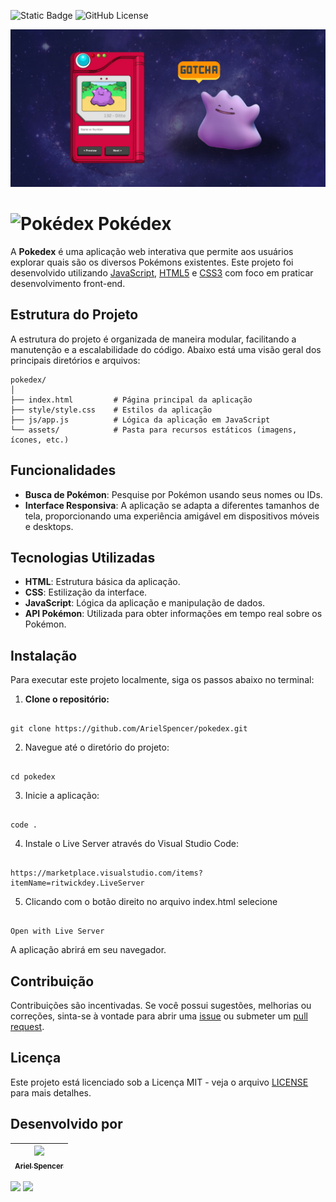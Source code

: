 ![Static Badge](https://img.shields.io/badge/Ariel%20Spencer-Pok%C3%A9dex-%23FF0000) ![GitHub License](https://img.shields.io/github/license/arielspencer/pokedex)

![Capa GitHub Pokedex - Ariel Spencer](https://github.com/ArielSpencer/pokedex/blob/9283f2cd65eb8c941b2388a3de81b164baefc44a/assets/pokedex-capa-github.png)

# ![Pokédex](https://assets.pokemon.com/static2/_ui/img/favicon.ico) Pokédex

A **Pokedex** é uma aplicação web interativa que permite aos usuários explorar quais são os diversos Pokémons existentes. Este projeto foi desenvolvido utilizando [JavaScript](https://developer.mozilla.org/en-US/docs/Web/JavaScript), [HTML5](https://www.w3schools.com/html/) e [CSS3](https://www.w3schools.com/css/) com foco em praticar desenvolvimento front-end.

## Estrutura do Projeto

A estrutura do projeto é organizada de maneira modular, facilitando a manutenção e a escalabilidade do código. Abaixo está uma visão geral dos principais diretórios e arquivos:

```
pokedex/
│
├── index.html         # Página principal da aplicação
├── style/style.css    # Estilos da aplicação
├── js/app.js          # Lógica da aplicação em JavaScript
└── assets/            # Pasta para recursos estáticos (imagens, ícones, etc.)
```

## Funcionalidades

- **Busca de Pokémon**: Pesquise por Pokémon usando seus nomes ou IDs.
- **Interface Responsiva**: A aplicação se adapta a diferentes tamanhos de tela, proporcionando uma experiência amigável em dispositivos móveis e desktops.

## Tecnologias Utilizadas

- **HTML**: Estrutura básica da aplicação.
- **CSS**: Estilização da interface.
- **JavaScript**: Lógica da aplicação e manipulação de dados.
- **API Pokémon**: Utilizada para obter informações em tempo real sobre os Pokémon.

## Instalação

Para executar este projeto localmente, siga os passos abaixo no terminal:

1. **Clone o repositório:**
```

git clone https://github.com/ArielSpencer/pokedex.git

```

2.	Navegue até o diretório do projeto:
```

cd pokedex

```

3.	Inicie a aplicação:
```

code .

```

4.	Instale o Live Server através do Visual Studio Code:
```

https://marketplace.visualstudio.com/items?itemName=ritwickdey.LiveServer

```

5.	Clicando com o botão direito no arquivo index.html selecione
```

Open with Live Server

```

A aplicação abrirá em seu navegador.

## Contribuição

Contribuições são incentivadas. Se você possui sugestões, melhorias ou correções, sinta-se à vontade para abrir uma [issue](https://github.com/ArielSpencer/Issue) ou submeter um [pull request](https://github.com/ArielSpencer/pull-request).

## Licença

Este projeto está licenciado sob a Licença MIT - veja o arquivo [LICENSE](https://github.com/ArielSpencer/pokedex/blob/b4b0fa4df6c677eee0f59cff2c5d11b4b98d8970/LICENSE) para mais detalhes.

## Desenvolvido por

| [<img src="https://github.com/ArielSpencer.png" width=115><br><sub>Ariel Spencer</sub>](https://arielspencer.com.br/) |
| :---: |

<a href="https://www.linkedin.com/in/arielspencer-log/"><img src="https://img.shields.io/badge/LinkedIn-0077B5?style=for-the-badge&amp;logo=linkedin&amp;logoColor=white"></a>
<a href="https://github.com/ArielSpencer"><img src="https://img.shields.io/badge/GitHub-000000?style=for-the-badge&amp;logo=github&amp;logoColor=white" /></a>
